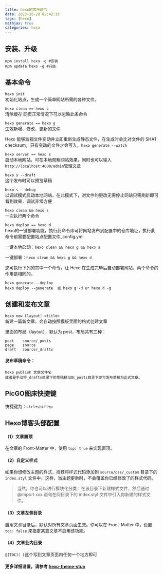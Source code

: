 ```yaml
---
title: hexo的常用命令
date: 2023-10-28 02:42:33
tags: [hexo]
mathjax: true
categories: hexo
---
```

## 安装、升级
```
npm install hexo -g #安装  
npm update hexo -g #升级  
```
## 基本命令
```hexo init```  
初始化站点，生成一个简单网站所需的各种文件。

```hexo clean == hexo c```   
清除缓存 网页正常情况下可以忽略此条命令

```hexo generate == hexo g```  
生效新增、修改、更新的文件

Hexo 能够监视文件变动并立即重新生成静态文件，在生成时会比对文件的 SHA1 checksum，只有变动的文件才会写入。```hexo generate --watch```

```hexo server == hexo s```  
启动本地网站，可在本地观察网站效果，同时也可以输入```http://localhost:4000/admin```管理文章

```hexo s --draft```  
这个发布时可以预览草稿

```hexo s --debug```  
以调试模式启动本地网站，在此模式下，对文件的更改无需停止网站只需刷新即可看到效果，调试非常方便

```hexo clean && hexo s```  
一次执行两个命令

```hexo deploy == hexo d```  
hexo的一键部署功能，执行此命令即可将网站发布到配置中的仓库地址，执行此命令前需要配置站点配置文件_config.yml

一键本地启动：```hexo clean && hexo g && hexo s```

一键部署：```hexo clean && hexo g && hexo d```

您可执行下列的其中一个命令，让 Hexo 在生成完毕后自动部署网站，两个命令的作用是相同的。
```
hexo generate --deploy
hexo deploy --generate  或 hexo g -d or hexo d -g
```
## 创建和发布文章
```hexo new [layout] <title>```  
新建一篇新文章，会自动按照模板里面的格式创建文章

里面的布局（layout），默认为 post，布局共有三种：
```
post	source/_posts
page	source
draft	source/_drafts
```
#### 发布草稿命令：
```
hexo publish 文章文件名
或者是手动将_drafts目录下的草稿移动到_posts目录下即可发布草稿为正式文章。
```
## PicGO图床快捷键
快捷键为：```ctrl+shift+p```
## Hexo博客头部配置

#### （1）文章置顶
在文章的 Front-Matter 中，使用 ```top: true``` 来实现置顶。

#### （2）自定义样式
如果你想修改主题的样式，推荐将样式代码添加到 ```source/css/_custom``` 目录下的 ```index.styl``` 文件中。这样，当主题更新时，不会覆盖你已经修改了的样式代码。
> 当然，你也可以进行模块化分类：在该目录下新建样式文件，然后通过 @import xxx 语句在同目录下的 index.styl 文件中引入你新建的样式文件。

#### （3）文章左侧目录
启用文章目录后，默认对所有文章页面生效。你可以在 Front-Matter 中，设置 ```toc: false``` 来指定某篇文章不启用该功能。

#### （4）文章业内目录
```@[TOC]( )```这个写到文章页面内任何一个地方即可

#### 更多详细设置，请参考 [hexo-theme-stun](https://theme-stun.github.io/docs/zh-CN/)
